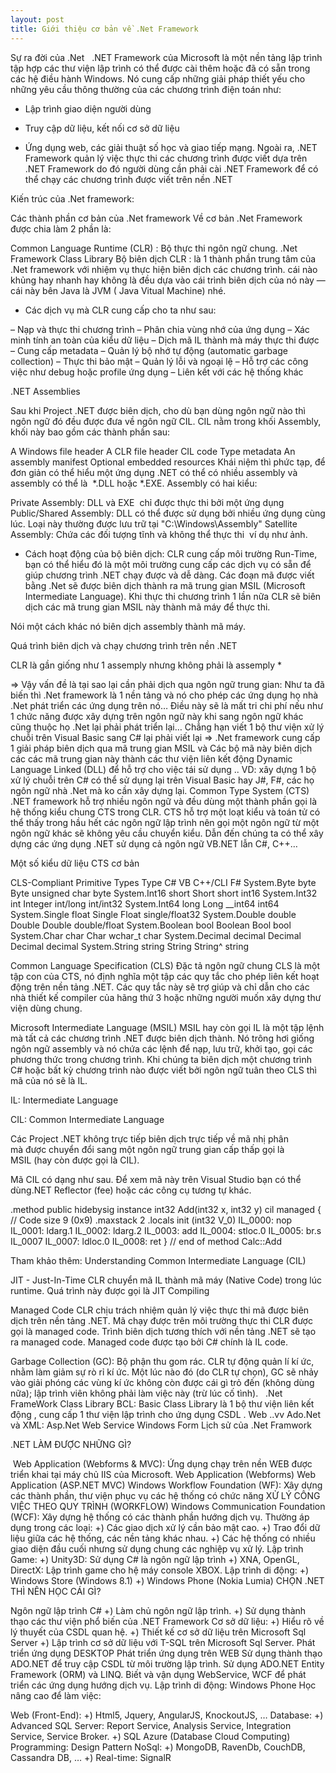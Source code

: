 ```yaml
---
layout: post
title: Giới thiệu cơ bản về .Net Framework
---
```

Sự ra đời của .Net  
.NET Framework của Microsoft là một nền tảng lập trình tập hợp các thư viện lập trình có thể được cài thêm hoặc đã có sẵn trong các hệ điều hành Windows. Nó cung cấp những giải pháp thiết yếu cho những yêu cầu thông thường của các chương trình điện toán như:
- Lập trình giao diện người dùng

- Truy cập dữ liệu, kết nối cơ sở dữ liệu

- Ứng dụng web, các giải thuật số học và giao tiếp mạng.
Ngoài ra, .NET Framework quản lý việc thực thi các chương trình được viết dựa trên .NET Framework do đó người dùng cần phải cài .NET Framework để có thể chạy các chương trình được viết trên nền .NET

Kiến trúc của .Net framework:


Các thành phần cơ bản của .Net framework
Về cơ bản .Net Framework được chia làm 2 phần là:

Common Language Runtime (CLR) : Bộ thực thi ngôn ngữ chung.
.Net Framework Class Library
Bộ biên dịch CLR : là 1 thành phần trung tâm của .Net framework với nhiệm vụ thực hiện biên dịch các chương trình. cái nào khủng hay nhanh hay không là đều dựa vào cái trình biên dịch của nó này — cái này bên Java là JVM ( Java Vitual Machine) nhé.



+ Các dịch vụ mà CLR cung cấp cho ta như sau:

– Nạp và thực thi chương trình
– Phân chia vùng nhớ của ứng dụng
– Xác minh tính an toàn của kiểu dữ liệu
– Dịch mã IL thành mà máy thực thi được
– Cung cấp metadata
– Quản lý bộ nhớ tự động (automatic garbage collection)
– Thực thi bảo mật
– Quản lý lỗi và ngoại lệ
– Hỗ trợ các công việc như debug hoặc profile ứng dụng
– Liên kết với các hệ thống khác



.NET Assemblies


Sau khi Project .NET được biên dịch, cho dù bạn dùng ngôn ngữ nào thì ngôn ngữ đó đều được đưa về ngôn ngữ CIL. CIL nằm trong khối Assembly, khối này bao gồm các thành phần sau:

A Windows file header
A CLR file header
CIL code
Type metadata
An assembly manifest
Optional embedded resources
Khái niệm thì phức tạp, để đơn giản có thể hiểu một ứng dụng .NET có thể có nhiều assembly và assembly có thể là  *.DLL hoặc *.EXE. Assembly có hai kiểu:

Private Assembly: DLL và EXE  chỉ được thực thi bởi một ứng dụng
Public/Shared Assembly: DLL có thể được sử dụng bởi nhiều ứng dụng cùng lúc. Loại này thường được lưu trữ tại "C:\Windows\Assembly"
Satellite Assembly: Chứa các đối tượng tĩnh và không thể thực thi  ví dụ như ảnh.


+ Cách hoạt động của bộ biên dịch: CLR cung cấp môi trường Run-Time, bạn có thể hiểu đó là một môi trường cung cấp các dịch vụ có sẵn để giúp chương trình .NET chạy được và dễ dàng.
Các đoạn mã được viết bằng .Net sẽ được biên dịch thành ra mã trung gian MSIL (Microsoft Intermediate Language). Khi thực thi chương trình 1 lần nữa CLR sẽ biên dịch các mã trung gian MSIL này thành mã máy để thực thi.

Nói một cách khác nó biên dịch assembly thành mã máy. 



Quá trình biên dịch và chạy chương trình trên nền .NET


















CLR là gần giống như 1 assemply nhưng không phải là assemply *

=> Vậy vấn đề là tại sao lại cần phải dịch qua ngôn ngữ trung gian: Như ta đã biến thì .Net framework là 1 nền tảng và nó cho phép các ứng dụng họ nhà .Net phát triển các ứng dụng trên nó… Điều này sẽ là mất tri chi phí nếu như 1 chức năng được xây dựng trên ngôn ngữ này khi sang ngôn ngữ khác cũng thuộc họ .Net lại phải phát triển lại… Chẳng hạn viết 1 bộ thư viện xử lý chuỗi trên Visual Basic sang C# lại phải viết lại => .Net framework cung cấp 1 giải pháp biên dịch qua mã trung gian MSIL và Các bộ mã này biên dịch các các mã trung gian này thành các thư viện liên kết động Dynamic Language Linked (DLL) để hỗ trợ cho việc tái sử dụng ..
VD: xây dựng 1 bộ xử lý chuỗi trên C# có thể sử dụng lại trên Visual Basic hay J#, F#, các họ ngôn ngữ nhà .Net mà ko cần xây dựng lại.
Common Type System (CTS)
.NET framework hỗ trợ nhiều ngôn ngữ và đều dùng một thành phần gọi là hệ thống kiểu chung CTS trong CLR. CTS hỗ trợ một loạt kiểu và toán tử có thể thấy trong hầu hết các ngôn ngữ lập trình nên gọi một ngôn ngữ từ một ngôn ngữ khác sẽ không yêu cầu chuyển kiểu. Dẫn đến chúng ta có thể xây dựng các ứng dụng .NET sử dụng cả ngôn ngữ VB.NET lẫn C#, C++…



Một số kiểu dữ liệu CTS cơ bản

CLS-Compliant Primitive Types
Type	C#	VB	C++/CLI	F#
System.Byte	byte	Byte	unsigned char	byte
System.Int16	short	Short	short	int16
System.Int32	int	Integer	int/long	int/int32
System.Int64	long	Long	__int64	int64
System.Single	float	Single	Float	single/float32
System.Double	double	Double	Double	double/float
System.Boolean	bool	Boolean	Bool	bool
System.Char	char	Char	wchar_t	char
System.Decimal	decimal	Decimal	Decimal	decimal
System.String	string	String	String^	string


Common Language Specification (CLS)
Đặc tả ngôn ngữ chung CLS là một tập con của CTS, nó định nghĩa một tập các quy tắc cho phép liên kết hoạt động trên nền tảng .NET. Các quy tắc này sẽ trợ giúp và chỉ dẫn cho các nhà thiết kế compiler của hãng thứ 3 hoặc những người muốn xây dựng thư viện dùng chung.



Microsoft Intermediate Language (MSIL)
MSIL hay còn gọi IL là một tập lệnh mà tất cả các chương trình .NET được biên dịch thành. Nó trông hơi giống ngôn ngữ assembly và nó chứa các lệnh để nạp, lưu trữ, khởi tạo, gọi các phương thức trong chương trình. Khi chúng ta biên dịch một chương trình C# hoặc bất kỳ chương trình nào được viết bởi ngôn ngữ tuân theo CLS thì mã của nó sẽ là IL.

IL: Intermediate Language

CIL: Common Intermediate Language

Các Project .NET không trực tiếp biên dịch trực tiếp về mã nhị phân mà được chuyển đổi sang một ngôn ngữ trung gian cấp thấp gọi là MSIL (hay còn được gọi là CIL).

Mã CIL có dạng như sau. Để xem mã này trên Visual Studio bạn có thể dùng.NET Reflector (fee) hoặc các công cụ tương tự khác.

.method public hidebysig instance int32 Add(int32 x,
int32 y) cil managed
{
// Code size 9 (0x9)
.maxstack 2
.locals init (int32 V_0)
IL_0000: nop
IL_0001: ldarg.1
IL_0002: ldarg.2
IL_0003: add
IL_0004: stloc.0
IL_0005: br.s IL_0007
IL_0007: ldloc.0
IL_0008: ret
} // end of method Calc::Add

Tham khảo thêm: Understanding Common Intermediate Language (CIL)





JIT - Just-In-Time
CLR chuyển mã IL thành mã máy (Native Code) trong lúc runtime. Quá trình này được gọi là JIT Compiling

Managed Code
CLR chịu trách nhiệm quản lý việc thực thi mã được biên dịch trên nền tảng .NET. Mã chạy được trên môi trường thực thi CLR được gọi là managed code. Trình biên dịch tương thích với nền tảng .NET sẽ tạo ra managed code. Managed code được tạo bởi C# chính là IL code.

Garbage Collection (GC): Bộ phận thu gom rác.
CLR tự động quản lí kí ức, nhằm làm giảm sự rò rỉ kí ức. Một lúc nào đó (do CLR tự chọn), GC sẽ nhảy vào giải phóng các vùng kí ức không còn được cái gì trỏ đến (không dùng nữa); lập trình viên không phải làm việc này (trừ lúc cố tình).
 
.Net FrameWork Class Library
BCL: Basic Class Library là 1 bộ thư viện liên kết động , cung cấp 1 thư viện lập trình cho ứng dụng CSDL . Web ..vv
Ado.Net và XML:
Asp.Net
Web Service
Windows Form
Lịch sử của .Net Framwork





.NET LÀM ĐƯỢC NHỮNG GÌ?

 Web Application (Webforms & MVC): Ứng dụng chạy trên nền WEB được triển khai tại máy chủ IIS của Microsoft.
Web Application (Webforms)
Web Application (ASP.NET MVC)
Windows Workflow Foundation (WF): Xây dựng các thành phần, thư viện phục vụ các hệ thống có chức năng XỬ LÝ CÔNG VIỆC THEO QUY TRÌNH (WORKFLOW)
Windows Communication Foundation (WCF): Xây
dựng hệ thống có các thành phần hướng dịch vụ. Thường áp dụng trong các loại:
+) Các giao dịch xử lý cần bảo mật cao.
+) Trao đổi dữ liệu giữa các hệ thống, các nền tảng khác
nhau.
+) Các hệ thống có nhiều giao diện đầu cuối nhưng sử dụng
chung các nghiệp vụ xử lý.
Lập trình Game:
+) Unity3D: Sử dụng C# là ngôn ngữ lập trình
+) XNA, OpenGL, DirectX: Lập trình game cho hệ máy
console XBOX.
Lập trình di động:
+) Windows Store (Windows 8.1)
+) Windows Phone (Nokia Lumia)
CHỌN .NET THÌ NÊN HỌC CÁI GÌ?

Ngôn ngữ lập trình C#
+) Làm chủ ngôn ngữ lập trình.
+) Sử dụng thành thạo các thư viện phổ biến của .NET Framework
Cơ sở dữ liệu:
+) Hiểu rõ về lý thuyết của CSDL quan hệ.
+) Thiết kế cơ sở dữ liệu trên Microsoft Sql Server
+) Lập trình cơ sở dữ liệu với T-SQL trên Microsoft Sql
Server.
Phát triển ứng dụng DESKTOP
Phát triển ứng dụng trên WEB
Sử dụng thành thạo ADO.NET để truy cập CSDL từ
môi trường lập trình.
Sử dụng ADO.NET Entity Framework (ORM) và
LINQ.
Biết và vận dụng WebService, WCF để phát triển
các ứng dụng hướng dịch vụ.
Lập trình di động: Windows Phone
Học nâng cao để làm việc:

Web (Front-End):
+) Html5, Jquery, AngularJS, KnockoutJS, …
Database:
+) Advanced SQL Server: Report Service, Analysis Service,
Integration Service, Service Broker.
+) SQL Azure (Database Cloud Computing)
Programming: Design Pattern
NoSql:
+) MongoDB, RavenDb, CouchDB, Cassandra DB, …
+) Real-time: SignalR